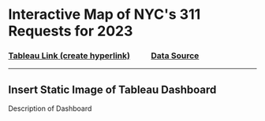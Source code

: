 # Interactive Map of NYC's 311 Requests for 2023
### [Tableau Link (create hyperlink)]() &nbsp; &nbsp; &nbsp; &nbsp; &nbsp; [Data Source](https://data.cityofnewyork.us/Social-Services/311-Service-Requests-from-2010-to-Present/erm2-nwe9/about_data)
______________________________________________________
## Insert Static Image of Tableau Dashboard
Description of Dashboard
